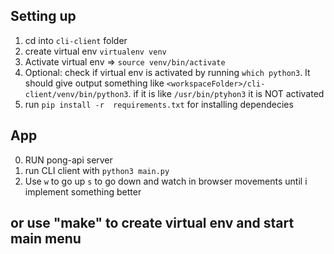 ## Setting up
1. cd into `cli-client` folder
2. create virtual env `virtualenv venv`
3. Activate virtual env => `source venv/bin/activate`
4. Optional: check if virtual env is activated by running `which python3`. It should give output something like `<workspaceFolder>/cli-client/venv/bin/python3`. if it is like `/usr/bin/ptyhon3` it is NOT activated
5. run `pip install -r  requirements.txt` for installing dependecies

## App
0. RUN pong-api server
1. run CLI client with `python3 main.py`
2. Use `w` to go up `s` to go down and watch in browser movements until i implement something better

## or use **"make"** to create virtual env and start main menu